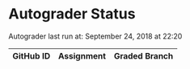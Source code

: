 # Autograder Status
Autograder last run at: September 24, 2018 at 22:20

| GitHub ID | Assignment | Graded Branch |
|-----------|------------|---------------|
